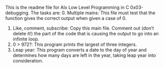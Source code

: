 This is the readme file for Alx Low Level Programming in C 0x03-debugging.
The tasks are:
0.  Multiple mains:  This file must test that the function gives the correct output when given a case of 0.
1. Like, comment, subscribe:  Copy this main file. Comment out (don’t delete it!) the part of the code that is causing the output to go into an infinite loop.
2. 0 > 972?:  This program prints the largest of three integers.
3. Leap year:  This program converts a date to the day of year and determines how many days are left in the year, taking leap year into consideration.
